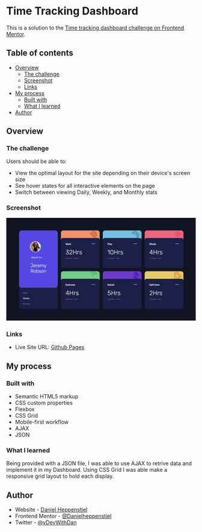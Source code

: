 #  Time Tracking Dashboard

This is a solution to the [Time tracking dashboard challenge on Frontend Mentor](frontendmentor.io/challenges/time-tracking-dashboard-UIQ7167Jw).

## Table of contents

- [Overview](#overview)
  - [The challenge](#the-challenge)
  - [Screenshot](#screenshot)
  - [Links](#links)
- [My process](#my-process)
  - [Built with](#built-with)
  - [What I learned](#what-i-learned)
- [Author](#author)

## Overview

### The challenge

Users should be able to:

- View the optimal layout for the site depending on their device's screen size
- See hover states for all interactive elements on the page
- Switch between viewing Daily, Weekly, and Monthly stats

### Screenshot

![alt text](/images/Finished%20Project.png)

### Links

- Live Site URL: [Github Pages](https://danielheppenstiel.github.io/Time-Tracking-Dashboard/)

## My process

### Built with

- Semantic HTML5 markup
- CSS custom properties
- Flexbox
- CSS Grid
- Mobile-first workflow
- AJAX
- JSON

### What I learned

Being provided with a JSON file, I was able to use AJAX to retrive data and implement it in my Dashboard. Using CSS Grid I was able make a responsive grid layout to hold each display.

## Author

- Website - [Daniel Heppenstiel](https://github.com/Danielheppenstiel)
- Frontend Mentor - [@Danielheppenstiel](https://www.frontendmentor.io/profile/Danielheppenstiel)
- Twitter - [@yDevWithDan](https://twitter.com/DevWithDan)
